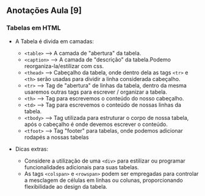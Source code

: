 ## Anotações Aula [9]

### Tabelas em HTML

- A Tabela é divida em camadas:
  * `<table>` --> A camada de "abertura" da tabela.
  * `<caption>` --> A camada de "descrição" da tabela.Podemo reorganiza-la/estilizar com css.
  * `<thead>` --> Cabeçalho da tabela, onde dentro dela as tags `<tr>` e `<th>` serão usadas para dividir a linha considerada cabeçalho.
  * `<tr>` --> Tag de "abertura" de linhas da tabela, dentro da mesma usaremos outras tags para escrever / organizar a tabela.
  * `<th>` --> Tag para escrevemos o conteúdo do nosso cabeçalho.
  * `<td>` --> Tag para escrevemos o conteúdo de nossas linhas da tabela.
  * `<tbody>` --> Tag utilizada para estruturar o corpo de nossa tabela, após o cabeçalho é onde devemos escrever o conteúdo.
  * `<tfoot>` --> Tag "footer" para tabelas, onde podemos adicionar rodapés a nossas tabelas


- Dicas extras:
  * Considere a utilização de uma `<div>` para estilizar ou programar funcionalidades adicionais para suas tabelas.
  * As tags `<colspan>` e `<rowspan>` podem ser empregadas para controlar a mesclagem de células em linhas ou colunas, proporcionando flexibilidade ao design da tabela.